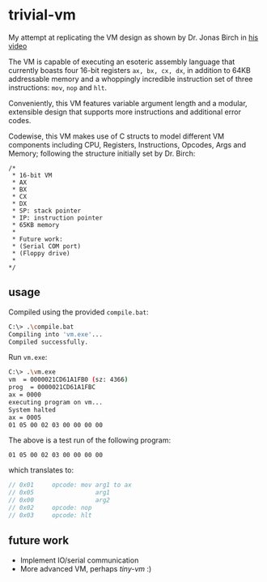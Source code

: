 # trivial-vm

My attempt at replicating the VM design as shown by Dr. Jonas Birch in [his video](https://www.youtube.com/watch?v=vymrj-2YD64)

The VM is capable of executing an esoteric assembly language that currently boasts four 16-bit registers `ax, bx, cx, dx`, in addition to 64KB addressable memory and a whoppingly incredible instruction set of three instructions: `mov`, `nop` and `hlt`.

Conveniently, this VM features variable argument length and a modular, extensible design that supports more instructions and additional error codes.

Codewise, this VM makes use of C structs to model different VM components including CPU, Registers, Instructions, Opcodes, Args and Memory; following the structure initially set by Dr. Birch:
```
/*
 * 16-bit VM
 * AX
 * BX
 * CX
 * DX
 * SP: stack pointer
 * IP: instruction pointer
 * 65KB memory
 *
 * Future work:
 * (Serial COM port)
 * (Floppy drive)
 *
*/
```

## usage

Compiled using the provided `compile.bat`:
```sh
C:\> .\compile.bat
Compiling into 'vm.exe'...
Compiled successfully.
```

Run `vm.exe`:
```sh
C:\> .\vm.exe
vm  = 0000021CD61A1FB0 (sz: 4366)
prog  = 0000021CD61A1FBC
ax = 0000
executing program on vm...
System halted
ax = 0005
01 05 00 02 03 00 00 00 00
```

The above is a test run of the following program:
```
01 05 00 02 03 00 00 00 00
```
which translates to:
```c
// 0x01     opcode: mov arg1 to ax
// 0x05                 arg1
// 0x00                 arg2
// 0x02     opcode: nop
// 0x03     opcode: hlt
```

## future work
- Implement IO/serial communication
- More advanced VM, perhaps *tiny-vm* :)
